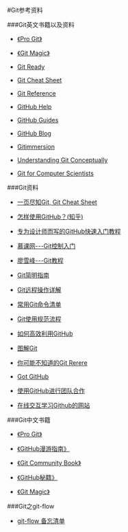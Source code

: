 #Git参考资料

###Git英文书籍以及资料

* [《Pro Git》](http://git-scm.com/book/en/v2)

* [《Git Magic》](http://www-cs-students.stanford.edu/~blynn/gitmagic/)

* [Git Ready](http://gitready.com/)

* [Git Cheat Sheet](http://www.git-tower.com/blog/git-cheat-sheet/)

* [Git Reference](http://gitref.org/)

* [GitHub Help](https://help.github.com/)

* [GitHub Guides](https://guides.github.com/)

* [GitHub Blog](http://link.zhihu.com/?target=https%3A//github.com/blog)

* [Gitimmersion](http://gitimmersion.com/)

* [Understanding Git Conceptually](http://www.sbf5.com/~cduan/technical/git/)

* [Git for Computer Scientists](http://eagain.net/articles/git-for-computer-scientists/)

###Git资料
* [一页尽知Git, Git Cheat Sheet](http://www.songjiaqiang.cn/?p=42)

* [怎样使用GitHub？(知乎)](http://www.zhihu.com/question/20070065?sort=created)

* [专为设计师而写的GitHub快速入门教程](http://www.ui.cn/detail/20957.html)

* [慕课网---Git控制入门](http://www.imooc.com/learn/390)

* [廖雪峰---Git教程](http://www.liaoxuefeng.com/wiki/0013739516305929606dd18361248578c67b8067c8c017b000)

* [Git简明指南](http://rogerdudler.github.io/git-guide/index.zh.html)

* [Git远程操作详解](http://www.ruanyifeng.com/blog/2014/06/git_remote.html)

* [常用Git命令清单](http://www.ruanyifeng.com/blog/2015/12/git-cheat-sheet.html)

* [Git使用规范流程](http://www.ruanyifeng.com/blog/2015/08/git-use-process.html)

* [如何高效利用GitHub](http://www.yangzhiping.com/tech/github.html)

* [图解Git](http://my.oschina.net/xdev/blog/114383?fromerr=SjMvdPpo)

* [你可能不知道的Git Rerere](https://ruby-china.org/topics/15809)

* [Got GitHub](http://www.worldhello.net/gotgithub/)

* [使用GitHub进行团队合作](http://xiaocong.github.io/blog/2013/03/20/team-collaboration-with-github/)

* [在线交互学习Github的网站](http://pcottle.github.io/learnGitBranching/?NODEMO)

###Git中文书籍

* [《Pro Git》](http://git.oschina.net/progit/)

* [《GitHub漫游指南》](http://github.phodal.com/?hmsr=toutiao.io&utm_medium=toutiao.io&utm_source=toutiao.io)

* [《Git Community Book》](http://gitbook.liuhui998.com)

* [《GitHub秘籍》](https://github.com/tiimgreen/github-cheat-sheet/blob/master/README.zh-cn.md)

* [《Git Magic》](http://www-cs-students.stanford.edu/~blynn/gitmagic/intl/zh_cn/index.html)

###Git之git-flow

* [git-flow 备忘清单](http://danielkummer.github.io/git-flow-cheatsheet/index.zh_CN.html)


